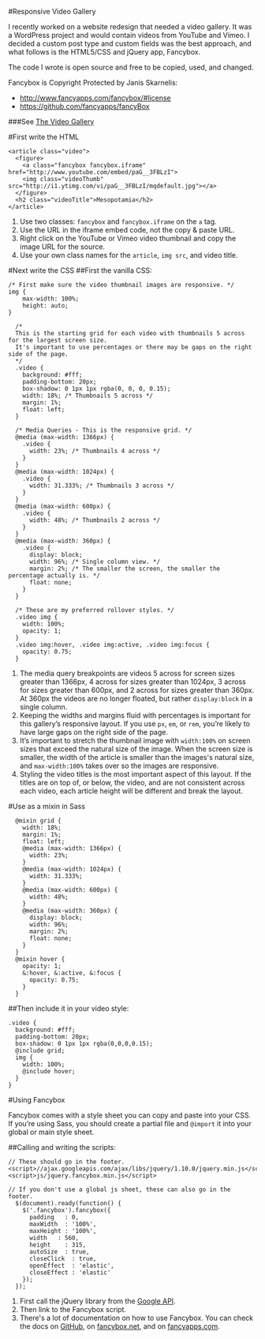 #Responsive Video Gallery

I recently worked on a website redesign that needed a video gallery. It was a WordPress project and would contain videos from YouTube and Vimeo. I decided a custom post type and custom fields was the best approach, and what follows is the HTML5/CSS and jQuery app, Fancybox.

The code I wrote is open source and free to be copied, used, and changed.

Fancybox is Copyright Protected by Janis Skarnelis:

+ http://www.fancyapps.com/fancybox/#license
+ https://github.com/fancyapps/fancyBox

###See <a href="http://responsivevideogallery.com" target="_blank">The Video Gallery</a>

#First write the HTML

	<article class="video">
	  <figure>
	    <a class="fancybox fancybox.iframe" href="http://www.youtube.com/embed/paG__3FBLzI">
	    <img class="videoThumb" src="http://i1.ytimg.com/vi/paG__3FBLzI/mqdefault.jpg"></a>
	  </figure>
	  <h2 class="videoTitle">Mesopotamia</h2>
	</article>

1. Use two classes: `fancybox` and `fancybox.iframe` on the `a` tag.
2. Use the URL in the iframe embed code, not the copy & paste URL.
3. Right click on the YouTube or Vimeo video thumbnail and copy the image URL for the source.
4. Use your own class names for the `article`, `img src`, and video title.

#Next write the CSS
##First the vanilla CSS:

	/* First make sure the video thumbnail images are responsive. */
	img {
		max-width: 100%;
		height: auto;
	}

	  /* 
	  This is the starting grid for each video with thumbnails 5 across for the largest screen size.
	  It's important to use percentages or there may be gaps on the right side of the page. 
	  */
	  .video {
	    background: #fff;
	    padding-bottom: 20px;
	    box-shadow: 0 1px 1px rgba(0, 0, 0, 0.15);
	    width: 18%; /* Thumbnails 5 across */
	    margin: 1%;
	    float: left;
	  }
	  
	  /* Media Queries - This is the responsive grid. */
	  @media (max-width: 1366px) {
	    .video {
	      width: 23%; /* Thumbnails 4 across */
	    }
	  }
	  @media (max-width: 1024px) {
	    .video {
	      width: 31.333%; /* Thumbnails 3 across */
	    }
	  }
	  @media (max-width: 600px) {
	    .video {
	      width: 48%; /* Thumbnails 2 across */
	    }
	  }
	  @media (max-width: 360px) {
	    .video {
	      display: block;
	      width: 96%; /* Single column view. */
	      margin: 2%; /* The smaller the screen, the smaller the percentage actually is. */
	      float: none;
	    }
	  }

	  /* These are my preferred rollover styles. */
	  .video img {
	    width: 100%;
	    opacity: 1;
	  }
	  .video img:hover, .video img:active, .video img:focus {
	    opacity: 0.75;
	  }

1. The media query breakpoints are videos 5 across for screen sizes greater than 1366px, 4 across for sizes greater than 1024px, 3 across for sizes greater than 600px, and 2 across for sizes greater than 360px. At 360px the videos are no longer floated, but rather `display:block` in a single column.
2. Keeping the widths and margins fluid with percentages is important for this gallery’s responsive layout. If you use `px`, `em`, or `rem`, you’re likely to have large gaps on the right side of the page.
3. It’s important to stretch the thumbnail image with `width:100%` on screen sizes that exceed the natural size of the image. When the screen size is smaller, the width of the article is smaller than the images's natural size, and `max-width:100%` takes over so the images are responsive.
4. Styling the video titles is the most important aspect of this layout. If the titles are on top of, or below, the video, and are not consistent across each video, each article height will be different and break the layout.

#Use as a mixin in Sass

	  @mixin grid {
	    width: 18%;
	    margin: 1%;
	    float: left;
	    @media (max-width: 1366px) {
	      width: 23%;
	    }
	    @media (max-width: 1024px) {
	      width: 31.333%;
	    }
	    @media (max-width: 600px) {
	      width: 48%;
	    }
	    @media (max-width: 360px) {
	      display: block;
	      width: 96%;
	      margin: 2%;
	      float: none;
	    }
	  }
	  @mixin hover {
	    opacity: 1;
	    &:hover, &:active, &:focus {
	      opacity: 0.75;
	    }
	  }

##Then include it in your video style:

	.video {
	  background: #fff;
	  padding-bottom: 20px;
	  box-shadow: 0 1px 1px rgba(0,0,0,0.15);
	  @include grid;
	  img {
	    width: 100%;
	    @include hover;
	  }
	}

#Using Fancybox

Fancybox comes with a style sheet you can copy and paste into your CSS. If you’re using Sass, you should create a partial file and `@import` it into your global or main style sheet.

##Calling and writing the scripts:

	// These should go in the footer.
	<script>//ajax.googleapis.com/ajax/libs/jquery/1.10.0/jquery.min.js</script>
	<script>js/jquery.fancybox.min.js</script>

	// If you don't use a global js sheet, these can also go in the footer.
	  $(document).ready(function() {
	    $('.fancybox').fancybox({
	      padding   : 0,
	      maxWidth  : '100%',
	      maxHeight : '100%',
	      width   : 560,
	      height    : 315,
	      autoSize  : true,
	      closeClick  : true,
	      openEffect  : 'elastic',
	      closeEffect : 'elastic'
	    });
	  });

1. First call the jQuery library from the <a href="https://developers.google.com/speed/libraries/devguide#jquery" target="_blank">Google API</a>.
2. Then link to the Fancybox script.
3. There's a lot of documentation on how to use Fancybox. You can check the docs on <a href="https://github.com/fancyapps/fancyBox" target="_blank">GitHub</a>, on <a href="http://fancybox.net/" target="_blank">fancybox.net</a>, and on <a href="http://fancyapps.com/fancybox/" target="_blank">fancyapps.com</a>.